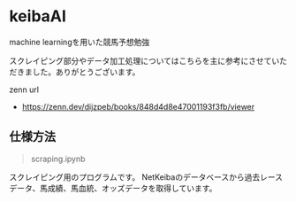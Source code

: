 # keibaAI

machine learningを用いた競馬予想勉強

スクレイピング部分やデータ加工処理についてはこちらを主に参考にさせていただきました。ありがとうございます。

zenn url
* https://zenn.dev/dijzpeb/books/848d4d8e47001193f3fb/viewer

## 仕様方法

> scraping.ipynb

スクレイピング用のプログラムです。
NetKeibaのデータベースから過去レースデータ、馬成績、馬血統、オッズデータを取得しています。

